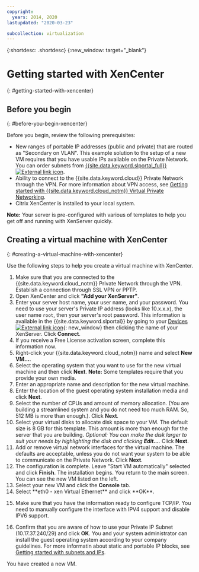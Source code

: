 ```yaml
---
copyright:
  years: 2014, 2020
lastupdated: "2020-03-23"

subcollection: virtualization
---
```


{:shortdesc: .shortdesc}
{:new_window: target="_blank"}

# Getting started with XenCenter
{: #getting-started-with-xencenter}

## Before you begin
{: #before-you-begin-xencenter}

Before you begin, review the following prerequisites:

- New ranges of portable IP addresses (public and private) that are routed as "Secondary on VLAN". This example solution to the setup of a new VM requires that you have usable IPs available on the Private Network. You can order subnets from [{{site.data.keyword.slportal_full}} ![External link icon](../../icons/launch-glyph.svg "External link icon")](https://control.softlayer.com/network/subnets/order).
- Ability to connect to the {{site.data.keyword.cloud}} Private Network through the VPN. For more information about VPN access, see [Getting started with {{site.data.keyword.cloud_notm}} Virtual Private Networking](/docs/iaas-vpn?topic=iaas-vpn-getting-started).
- Citrix XenCenter is installed to your local system. <!-- . http://downloads.service.softlayer.com/citrix/xen/-->

**Note:** Your server is pre-configured with various of templates to help you get off and running with XenServer quickly.

## Creating a virtual machine with XenCenter
{: #creating-a-virtual-machine-with-xencenter}

Use the following steps to help you create a virtual machine with XenCenter.

1. Make sure that you are connected to the {{site.data.keyword.cloud_notm}} Private Network through the VPN. Establish a connection through SSL VPN or PPTP.
2. Open XenCenter and click **"Add your XenServer"**.
3. Enter your server host name, your user name, and your password. You need to use your server's Private IP address (looks like 10.x.x.x), the user name `root`, then your server's root password. This information is available in the {{site.data.keyword.slportal}} by going to your [Devices ![External link icon](../../icons/launch-glyph.svg "External link icon")](https://control.softlayer.com/devices){: new_window} then clicking the name of your XenServer. Click **Connect**.
4. If you receive a Free License activation screen, complete this information now.
5. Right-click your {{site.data.keyword.cloud_notm}} name and select **New VM...**.<!--You can now create your first Virtual Machine. Create a CentOS virtual machine with a disk of 10 GB and have both Public and Private Networks functioning-->
6. Select the operating system that you want to use for the new virtual machine and then click **Next**. **Note:** Some templates require that you provide your own media.<!--Because you are using CentOS, you can use {{site.data.keyword.BluSoftlayer_notm}} private mirrors for CentOS to get our installation going.Select a version of CentOS and then click **Next**.-->
7. Enter an appropriate name and description for the new virtual machine.
8. Enter the location of the guest operating system installation media and click **Next**. <!-- In the example, {{site.data.keyword.BluSoftlayer_notm}} a CentOS mirror is used as installation media. Provide the Install URL of: http://mirrors.service.softlayer.com/centos/5/os/x86_64 and click **Next**.
  *A trailing ‘/’ at the end of the URL can sometimes break the installation.*
  *This mirror is available only on the {{site.data.keyword.BluSoftlayer_notm}} Private Network. The full mirror's contents are  available here: http://mirrors.service.softlayer.com/.-->
9. Select the number of CPUs and amount of memory allocation. (You are building a streamlined system and you do not need too much RAM. So, 512 MB is more than enough.). Click **Next**.
10. Select your virtual disks to allocate disk space to your VM.<!--Remember that this is like adding hard disks, it is not like partitioning your system. Partitioning is done during the installation of the OS.--> The default size is 8 GB for this template. This amount is more than enough for the server that you are building. *Optional: You can make the disk larger to suit your needs by highlighting the disk and clicking **Edit...**.* Click **Next**.
11. Add or remove virtual network interfaces for the virtual machine. The defaults are acceptable, unless you do not want your system to be able to communicate on the Private Network. Click **Next**.
12. The configuration is complete. Leave "Start VM automatically" selected and click **Finish**. The installation begins. You return to the main screen. You can see the new VM listed on the left.
13. Select your new VM and click the **Console** tab. <!--You can now see that your system is booted into the CentOS installer awaiting your input.-->
14. <!--All of the parameters of a CentOS installation are outside of the scope of this article and will need to be customized by your System Administrator, but this article will provide some specific pieces of information that you need to complete the installation. Select your language to get started. The CentOS installer will then ask you for assistance in configuring the Networking Devices in the system.--> Select **eth0 - xen Virtual Ethernet** and click **OK**.
  <!--![14](images/14.png)-->
15. <!--In the pre-requisite notes, we made sure that we already had a set of Portable IP Addresses routed as "Secondary on VLAN" ready for this installation.--> Make sure that you have the information ready to configure TCP/IP. You need to manually configure the interface with IPV4 support and disable IPV6 support.
  <!--[15](images/15.png)-->
16. Confirm that you are aware of how to use your Private IP Subnet (10.17.37.240/29) and click **OK**<!-- to go to the CentOS installer-->. You and your system administrator can install the guest operating system according to your company guidelines. For more informatin about static and portable IP blocks, see [Getting started with subnets and IPs](/docs/subnets?topic=subnets-getting-started).

You have created a new VM.
